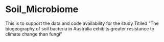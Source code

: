 # Soil_Microbiome

This is to support the data and code availability for the study Titiled "The biogeography of soil bacteria in Australia exhibits greater resistance to climate change than fungi"

